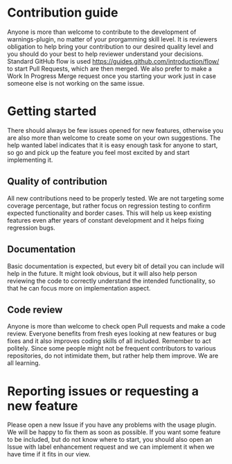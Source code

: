 # Contribution guide
Anyone is more than welcome to contribute to the development of warnings-plugin, no matter of your prorgamming skill level. It is reviewers obligation to help bring your contribution to our desired quality level and you should do your best to help reviewer understand your decisions. Standard GitHub flow is used https://guides.github.com/introduction/flow/ to start Pull Requests, which are then merged. We also prefer to make a Work In Progress Merge request once you starting your work just in case someone else is not working on the same issue.

# Getting started
There should always be few issues opened for new features, otherwise you are also more than welcome to create some on your own suggestions. The help wanted label indicates that it is easy enough task for anyone to start, so go and pick up the feature you feel most excited by and start implementing it.

## Quality of contribution
All new contributions need to be properly tested. We are not targeting some coverage percentage, but rather focus on regression testing to confirm expected functionality and border cases. This will help us keep existing features even after years of constant development and it helps fixing regression bugs.

## Documentation
Basic documentation is expected, but every bit of detail you can include will help in the future. It might look obvious, but it will also help person reviewing the code to correctly understand the intended functionality, so that he can focus more on implementation aspect.

## Code review
Anyone is more than welcome to check open Pull requests and make a code review. Everyone benefits from fresh eyes looking at new features or bug fixes and it also improves coding skills of all included. Remember to act politely. Since some people might not be frequent contributors to various repositories, do not intimidate them, but rather help them improve. We are all learning.

# Reporting issues or requesting a new feature
Please open a new Issue if you have any problems with the usage plugin. We will be happy to fix them as soon as possible. If you want some feature to be included, but do not know where to start, you should also open an Issue with label enhancement request and we can implement it when we have time if it fits in our view.
